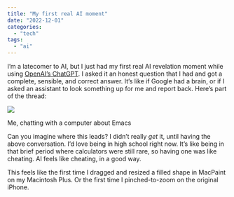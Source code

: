 ```yaml
---
title: "My first real AI moment"
date: "2022-12-01"
categories:
  - "tech"
tags:
  - "ai"
---
```


I’m a latecomer to AI, but I just had my first real AI revelation moment while using [OpenAI’s ChatGPT](https://chat.openai.com/chat). I asked it an honest question that I had and got a complete, sensible, and correct answer. It’s like if Google had a brain, or if I asked an assistant to look something up for me and report back. Here’s part of the thread:

![](/img/2022/gpt-thread_hud945c3713673e7bd9d041f53aa3f5b8a_222408_660x0_resize_box_3.png)

Me, chatting with a computer about Emacs

Can you imagine where this leads? I didn’t really _get_ it, until having the above conversation. I’d love being in high school right now. It’s like being in that brief period where calculators were still rare, so having one was like cheating. AI feels like cheating, in a good way.

This feels like the first time I dragged and resized a filled shape in MacPaint on my Macintosh Plus. Or the first time I pinched-to-zoom on the original iPhone.
